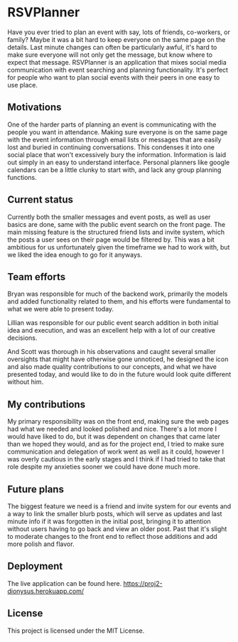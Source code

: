# RSVPlanner

Have you ever tried to plan an event with say, lots of friends, co-workers, or family? Maybe it was a bit hard to keep everyone on the same page on the details. Last minute changes can often be particularly awful, it's hard to make sure everyone will not only get the message, but know where to expect that message. RSVPlanner is an application that mixes social media communication with event searching and planning functionality. It's perfect for people who want to plan social events with their peers in one easy to use place.

## Motivations

One of the harder parts of planning an event is communicating with the people you want in attendance. Making sure everyone is on the same page with the event information through email lists or messages that are easily lost and buried in continuing conversations. This condenses it into one social place that won't excessively bury the information. Information is laid out simply in an easy to understand interface. Personal planners like google calendars can be a little clunky to start with, and lack any group planning functions.

## Current status

Currently both the smaller messages and event posts, as well as user basics are done, same with the public event search on the front page. The main missing feature is the structured friend lists and invite system, which the posts a user sees on their page would be filtered by. This was a bit ambitious for us unfortunately given the timeframe we had to work with, but we liked the idea enough to go for it anyways.

## Team efforts

Bryan was responsible for much of the backend work, primarily the models and added functionality related to them, and his efforts were fundamental to what we were able to present today.

Lillian was responsible for our public event search addition in both initial idea and execution, and was an excellent help with a lot of our creative decisions.

And Scott was thorough in his observations and caught several smaller oversights that might have otherwise gone unnoticed, he designed the icon and also made quality contributions to our concepts, and what we have presented today, and would like to do in the future would look quite different without him.

## My contributions

My primary responsibility was on the front end, making sure the web pages had what we needed and looked polished and nice. There's a lot more I would have liked to do, but it was dependent on changes that came later than we hoped they would, and as for the project end, I tried to make sure communication and delegation of work went as well as it could, however I was overly cautious in the early stages and I think if I had tried to take that role despite my anxieties sooner we could have done much more.

## Future plans

The biggest feature we need is a friend and invite system for our events and a way to link the smaller blurb posts, which will serve as updates and last minute info if it was forgotten in the initial post, bringing it to attention without users having to go back and view an older post. Past that it's slight to moderate changes to the front end to reflect those additions and add more polish and flavor.

## Deployment

The live application can be found here. https://proj2-dionysus.herokuapp.com/

## License

This project is licensed under the MIT License.